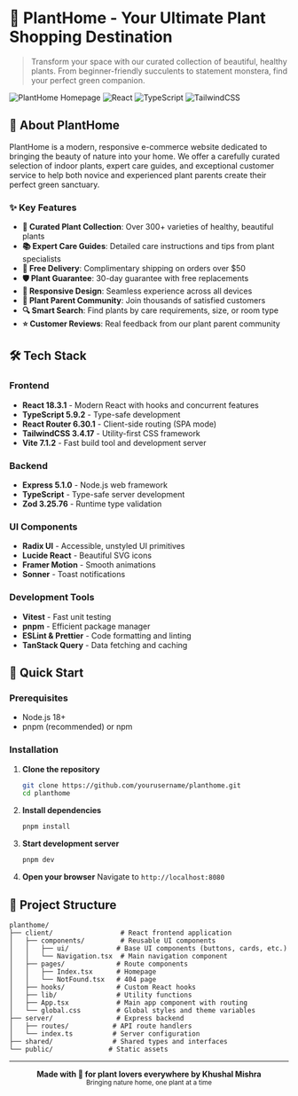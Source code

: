 # 🌿 PlantHome - Your Ultimate Plant Shopping Destination

> Transform your space with our curated collection of beautiful, healthy plants. From beginner-friendly succulents to statement monstera, find your perfect green companion.

![PlantHome Homepage](https://img.shields.io/badge/Status-Production%20Ready-green?style=for-the-badge)
![React](https://img.shields.io/badge/React-18.3.1-blue?style=for-the-badge&logo=react)
![TypeScript](https://img.shields.io/badge/TypeScript-5.9.2-blue?style=for-the-badge&logo=typescript)
![TailwindCSS](https://img.shields.io/badge/TailwindCSS-3.4.17-blue?style=for-the-badge&logo=tailwindcss)

## 📖 About PlantHome

PlantHome is a modern, responsive e-commerce website dedicated to bringing the beauty of nature into your home. We offer a carefully curated selection of indoor plants, expert care guides, and exceptional customer service to help both novice and experienced plant parents create their perfect green sanctuary.

### ✨ Key Features

- **🌱 Curated Plant Collection**: Over 300+ varieties of healthy, beautiful plants
- **📚 Expert Care Guides**: Detailed care instructions and tips from plant specialists
- **🚚 Free Delivery**: Complimentary shipping on orders over $50
- **🛡️ Plant Guarantee**: 30-day guarantee with free replacements
- **📱 Responsive Design**: Seamless experience across all devices
- **💚 Plant Parent Community**: Join thousands of satisfied customers
- **🔍 Smart Search**: Find plants by care requirements, size, or room type
- **⭐ Customer Reviews**: Real feedback from our plant parent community

## 🛠️ Tech Stack

### Frontend
- **React 18.3.1** - Modern React with hooks and concurrent features
- **TypeScript 5.9.2** - Type-safe development
- **React Router 6.30.1** - Client-side routing (SPA mode)
- **TailwindCSS 3.4.17** - Utility-first CSS framework
- **Vite 7.1.2** - Fast build tool and development server

### Backend
- **Express 5.1.0** - Node.js web framework
- **TypeScript** - Type-safe server development
- **Zod 3.25.76** - Runtime type validation

### UI Components
- **Radix UI** - Accessible, unstyled UI primitives
- **Lucide React** - Beautiful SVG icons
- **Framer Motion** - Smooth animations
- **Sonner** - Toast notifications

### Development Tools
- **Vitest** - Fast unit testing
- **pnpm** - Efficient package manager
- **ESLint & Prettier** - Code formatting and linting
- **TanStack Query** - Data fetching and caching

## 🚀 Quick Start

### Prerequisites

- Node.js 18+ 
- pnpm (recommended) or npm

### Installation

1. **Clone the repository**
   ```bash
   git clone https://github.com/yourusername/planthome.git
   cd planthome
   ```

2. **Install dependencies**
   ```bash
   pnpm install
   ```

3. **Start development server**
   ```bash
   pnpm dev
   ```

4. **Open your browser**
   Navigate to `http://localhost:8080`

## 📁 Project Structure

```
planthome/
├── client/                 # React frontend application
│   ├── components/         # Reusable UI components
│   │   ├── ui/            # Base UI components (buttons, cards, etc.)
│   │   └── Navigation.tsx  # Main navigation component
│   ├── pages/             # Route components
│   │   ├── Index.tsx      # Homepage
│   │   └── NotFound.tsx   # 404 page
│   ├── hooks/             # Custom React hooks
│   ├── lib/               # Utility functions
│   ├── App.tsx            # Main app component with routing
│   └── global.css         # Global styles and theme variables
├── server/                # Express backend
│   ├── routes/           # API route handlers
│   └── index.ts          # Server configuration
├── shared/               # Shared types and interfaces
└── public/              # Static assets
```
---

<div align="center">
  <strong>Made with 💚 for plant lovers everywhere by Khushal Mishra</strong>
  <br>
  <sub>Bringing nature home, one plant at a time</sub>
</div>
